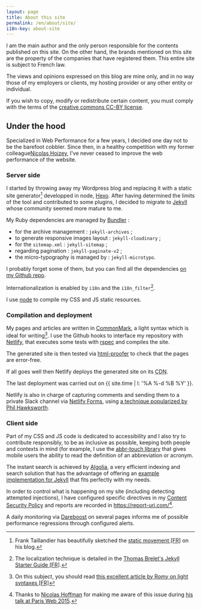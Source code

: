 ```yaml
---
layout: page
title: About this site
permalink: /en/about/site/
i18n-key: about-site
---
```


I am the main author and the only person responsible for the contents published
on this site. On the other hand, the brands mentioned on this site are the
property of the companies that have registered them. This entire site is subject
to French law.

The views and opinions expressed on this blog are mine only, and in no way those
of my employers or clients, my hosting provider or any other entity or
individual.

If you wish to copy, modify or redistribute certain content, you must comply
with the terms of the
[creative commons CC-BY license](http://creativecommons.org/licenses/by/3.0/).

## Under the hood

Specialized in Web Performance for a few years, I decided one day not to be the
barefoot cobbler. Since then, in a healthy competition with my former
colleague[Nicolas Hoizey](http://nicolas-hoizey.com/), I've never ceased to
improve the web performance of the website.

### Server side

I started by throwing away my Wordpress blog and replacing it with a static site
generator[^static] developped in node, [Hexo](https://github.com/hexojs/hexo).
After having determined the limits of the tool and contributed to some plugins,
I decided to migrate to [Jekyll](https://jekyllrb.com/) whose community seemed
more mature to me.

[^static]: Frank Taillandier has beautifully sketched the [static movement [FR]](http://frank.taillandier.me/2016/03/08/les-gestionnaires-de-contenu-statique/) on his blog.

My Ruby dependencies are managed by [Bundler](http://bundler.io/) :

- for the archive management : `jekyll-archives` ;
- to generate responsive images layout : `jekyll-cloudinary` ;
- for the `sitemap.xml` : `jekyll-sitemap` ;
- regarding pagination : `jekyll-paginate-v2` ;
- the micro-typography is managed by : `jekyll-microtypo`.

I probably forget some of them, but you can find all the dependencies
[on my Github repo](https://github.com/borisschapira/boris.schapira.dev/blob/master/Gemfile 'Jekyll code for boris.schapira.dev').

Internationalization is enabled by `i18n` and the `i18n_filter`[^2].

[^2]: The localization technique is detailed in the [Thomas Brelet's Jekyll Starter Guide [FR]](http://www.toam.fr/20-05-2013-guide-demarrage-jekyll/#localiser-jekyll).

I use [node](https://nodejs.org/) to compile my CSS and JS static resources.

### Compilation and deployment

My pages and articles are written in [CommonMark](https://commonmark.org/), a
light syntax which is ideal for writing[^3]. I use the Github hooks to interface
my repository with [Netlify](https://www.netlify.com/), that executes some tests
with [rspec](http://rspec.info/) and compiles the site.

The generated site is then tested via
[html-proofer](https://github.com/gjtorikian/html-proofer) to check that the
pages are error-free.

If all goes well then Netlify deploys the generated site on its
<abbr title="Content Delivery Network">CDN</abbr>.

The last deployment was carried out on {{ site.time | l: '%A %-d %B %Y' }}.

Netlify is also in charge of capturing comments and sending them to a private
Slack channel via [Netlify Forms](https://www.netlify.com/docs/form-handling/),
using
[a technique popularized by Phil Hawksworth](https://github.com/philhawksworth/jamstack-comments-engine).

[^3]: On this subject, you should read [this excellent article by Romy on light syntaxes [FR]](http://romy.tetue.net/syntaxes-legeres-pour-rediger)

### Client side

Part of my CSS and JS code is dedicated to accessibility and I also try to
contribute responsibly, to be as inclusive as possible, keeping both people and
contexts in mind (for example, I use the
[abbr-touch library](http://www.growingwiththeweb.com/2014/09/making-abbr-elements-touch-accessible.html)
that gives mobile users the ability to read the definition of an abbreviation or
acronym.

The instant search is achieved by [Algolia](https://www.algolia.com/), a very
efficient indexing and search solution that has the advantage of offering an
[example implementation for Jekyll](https://blog.algolia.com/instant-search-blog-documentation-jekyll-plugin/ 'Add instant search to your blog or documentation using our Jekyll plugin')
that fits perfectly with my needs.

In order to control what is happening on my site (including detecting attempted
injections), I have configured specific directives in my
[Content Security Policy](https://developer.mozilla.org/fr/docs/S%C3%A9curit%C3%A9curit%C3%A9/CSP)
and reports are recorded in <https://report-uri.com/>[^7].

A daily monitoring via [Dareboost](https://www.dareboost.com/) on several pages
informs me of possible performance regressions through configured alerts.

[^7]: Thanks to [Nicolas Hoffman](https://twitter.com/Nico3333fr) for making me aware of this issue during [his talk at Paris Web 2015](http://www.nicolas-hoffmann.net/content-security-policy-parisweb-2015/ 'CSP: Content Security Policy').

